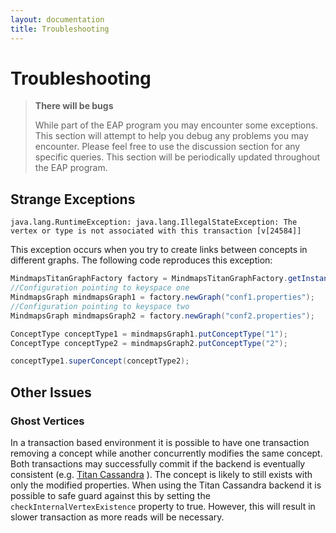 ```yaml
---
layout: documentation
title: Troubleshooting
---
```

# Troubleshooting

> **There will be bugs**
>
> While part of the EAP program you may encounter some exceptions. This section
> will attempt to help you debug any problems you may encounter. Please feel
> free to use the discussion section for any specific queries. This section
> will be periodically updated throughout the EAP program.

## Strange Exceptions

```
java.lang.RuntimeException: java.lang.IllegalStateException: The vertex or type is not associated with this transaction [v[24584]]
```

This exception occurs when you try to create links between concepts in
different graphs. The following code reproduces this exception:

```java
MindmapsTitanGraphFactory factory = MindmapsTitanGraphFactory.getInstance();
//Configuration pointing to keyspace one
MindmapsGraph mindmapsGraph1 = factory.newGraph("conf1.properties");
//Configuration pointing to keyspace two
MindmapsGraph mindmapsGraph2 = factory.newGraph("conf2.properties");

ConceptType conceptType1 = mindmapsGraph1.putConceptType("1");
ConceptType conceptType2 = mindmapsGraph2.putConceptType("2");

conceptType1.superConcept(conceptType2);
```

## Other Issues

### Ghost Vertices

In a  transaction based environment it is possible to have one transaction
removing a concept while another concurrently modifies the same concept. Both
transactions may successfully commit if the backend is eventually consistent
(e.g. [Titan
Cassandra](http://s3.thinkaurelius.com/docs/titan/1.0.0/common-questions.html)
). The concept is likely to still exists with only the modified properties.
When using the Titan Cassandra backend it is possible to safe guard against
this by setting the `checkInternalVertexExistence` property to true. However,
this will result in slower transaction as more reads will be necessary.
